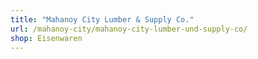 ```yaml
---
title: "Mahanoy City Lumber & Supply Co."
url: /mahanoy-city/mahanoy-city-lumber-und-supply-co/
shop: Eisenwaren
---
```

